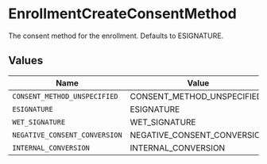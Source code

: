 # EnrollmentCreateConsentMethod

The consent method for the enrollment. Defaults to ESIGNATURE.


## Values

| Name                          | Value                         |
| ----------------------------- | ----------------------------- |
| `CONSENT_METHOD_UNSPECIFIED`  | CONSENT_METHOD_UNSPECIFIED    |
| `ESIGNATURE`                  | ESIGNATURE                    |
| `WET_SIGNATURE`               | WET_SIGNATURE                 |
| `NEGATIVE_CONSENT_CONVERSION` | NEGATIVE_CONSENT_CONVERSION   |
| `INTERNAL_CONVERSION`         | INTERNAL_CONVERSION           |